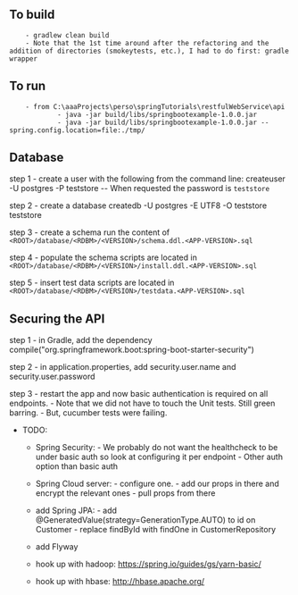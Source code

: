 ## To build
        - gradlew clean build
        - Note that the 1st time around after the refactoring and the addition of directories (smokeytests, etc.), I had to do first: gradle wrapper


## To run
        - from C:\aaaProjects\perso\springTutorials\restfulWebService\api
                - java -jar build/libs/springbootexample-1.0.0.jar
                - java -jar build/libs/springbootexample-1.0.0.jar --spring.config.location=file:./tmp/


## Database
step 1 - create a user with the following from the command line:
    createuser -U postgres -P teststore
    -- When requested the password is `teststore`

step 2 - create a database
    createdb -U postgres -E UTF8 -O teststore teststore

step 3 - create a schema
    run the content of `<ROOT>/database/<RDBM>/<VERSION>/schema.ddl.<APP-VERSION>.sql`

step 4 - populate the schema
    scripts are located in `<ROOT>/database/<RDBM>/<VERSION>/install.ddl.<APP-VERSION>.sql`

step 5 - insert test data
    scripts are located in `<ROOT>/database/<RDBM>/<VERSION>/testdata.<APP-VERSION>.sql`


## Securing the API
step 1  - in Gradle, add the dependency compile("org.springframework.boot:spring-boot-starter-security")

step 2  - in application.properties, add security.user.name and security.user.password

step 3  - restart the app and now basic authentication is required on all endpoints.
        - Note that we did not have to touch the Unit tests. Still green barring.
        - But, cucumber tests were failing.


- TODO:
    - Spring Security:
            - We probably do not want the healthcheck to be under basic auth so look at configuring it per endpoint
            - Other auth option than basic auth

    - Spring Cloud server:
            - configure one.
            - add our props in there and encrypt the relevant ones
            - pull props from there

    - add Spring JPA:
           - add @GeneratedValue(strategy=GenerationType.AUTO) to id on Customer
           - replace findById with findOne in CustomerRepository

    - add Flyway

    - hook up with hadoop: https://spring.io/guides/gs/yarn-basic/

    - hook up with hbase: http://hbase.apache.org/
